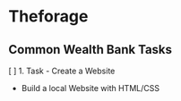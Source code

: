 # Theforage

## Common Wealth Bank Tasks

[ ] 1. Task - Create a Website

- Build a local Website with HTML/CSS
